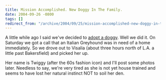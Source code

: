 ```yaml
---
title: Mission Accomplished. New Doggy In The Family.
date: 2004-09-26 -0800
tags: []
redirect_from: "/archive/2004/09/25/mission-accomplished-new-doggy-in-the-family.aspx/"
---
```


A little while ago I said we've decided to [adopt a
doggy](https://haacked.com/archive/2004/08/31/1062.aspx). Well we did it.
On Saturday we got a call that an Italian Greyhound was in need of a
home immediately. So we drove out to Visalia (about three hours north of
L.A. a little past Bakersfield) and picked her up.

Her name is Twiggy (after the 60s fashion icon) and I'll post some
photos later. Needless to say, we're very tired as she is not yet house
trained and seems to have lost her natural instinct NOT to soil her den.

